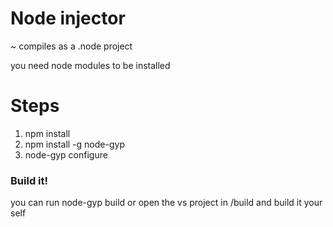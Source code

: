 # Node injector
~ compiles as a .node project

you need node modules to be installed

# Steps
1. npm install
2. npm install -g node-gyp
3. node-gyp configure
### Build it! 
you can run
node-gyp build 
or open the vs project in /build
and build it your self

